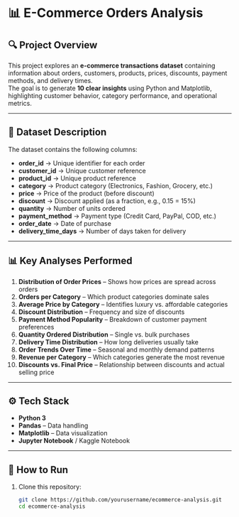 # 📊 E-Commerce Orders Analysis  

## 🔍 Project Overview  
This project explores an **e-commerce transactions dataset** containing information about orders, customers, products, prices, discounts, payment methods, and delivery times.  
The goal is to generate **10 clear insights** using Python and Matplotlib, highlighting customer behavior, category performance, and operational metrics.  

---

## 📂 Dataset Description  
The dataset contains the following columns:  

- **order_id** → Unique identifier for each order  
- **customer_id** → Unique customer reference  
- **product_id** → Unique product reference  
- **category** → Product category (Electronics, Fashion, Grocery, etc.)  
- **price** → Price of the product (before discount)  
- **discount** → Discount applied (as a fraction, e.g., 0.15 = 15%)  
- **quantity** → Number of units ordered  
- **payment_method** → Payment type (Credit Card, PayPal, COD, etc.)  
- **order_date** → Date of purchase  
- **delivery_time_days** → Number of days taken for delivery  

---

## 📊 Key Analyses Performed  
1. **Distribution of Order Prices** – Shows how prices are spread across orders  
2. **Orders per Category** – Which product categories dominate sales  
3. **Average Price by Category** – Identifies luxury vs. affordable categories  
4. **Discount Distribution** – Frequency and size of discounts  
5. **Payment Method Popularity** – Breakdown of customer payment preferences  
6. **Quantity Ordered Distribution** – Single vs. bulk purchases  
7. **Delivery Time Distribution** – How long deliveries usually take  
8. **Order Trends Over Time** – Seasonal and monthly demand patterns  
9. **Revenue per Category** – Which categories generate the most revenue  
10. **Discounts vs. Final Price** – Relationship between discounts and actual selling price  

---

## ⚙️ Tech Stack  
- **Python 3**  
- **Pandas** – Data handling  
- **Matplotlib** – Data visualization  
- **Jupyter Notebook** / Kaggle Notebook  

---

## 🚀 How to Run  
1. Clone this repository:  
   ```bash
   git clone https://github.com/yourusername/ecommerce-analysis.git
   cd ecommerce-analysis
